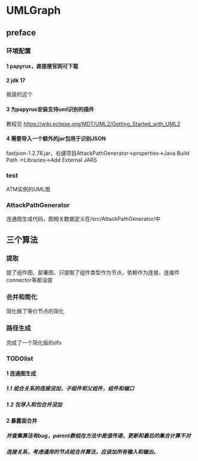 # UMLGraph
## preface
### 环境配置
#### 1 papyrus，直接搜官网可下载
#### 2 jdk 17
我装的这个
#### 3 为papyrus安装支持uml识别的插件
教程见 https://wiki.eclipse.org/MDT/UML2/Getting_Started_with_UML2
#### 4 需要导入一个额外的jar包用于识别JSON
fastjson-1.2.78.jar，右键项目AttackPathGenerator->properties->Java Build Path ->Libraries->Add External JARS
### test
ATM实例的UML图

### AttackPathGenerator
连通图生成代码，图相关数据定义在/src/AttackPathGenerator/中

## 三个算法

### 提取
提了组件图、部署图，只提取了组件类型作为节点，依赖作为连接，连接件connector等都没提


### 合并和简化
简化做了等价节点的简化

### 路径生成
完成了一个简化版的dfs


### TODOlist
#### 1 连通图生成
##### 1.1 组合关系的连接没加，子组件和父组件，组件和端口
##### 1.2 包导入和包合并没加
#### 2 暴露面合并
##### 并查集算法有bug，parent数组在方法中是值传递，更新和最后的集合计算不对
##### 连接关系，考虑通用的节点组合并算法，应该加所有输入和输出。


